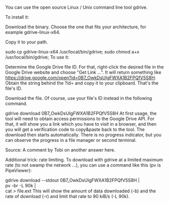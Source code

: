 You can use the open source Linux / Unix command line tool gdrive.

To install it:

Download the binary. Choose the one that fits your architecture, for example gdrive-linux-x64.

Copy it to your path.

sudo cp gdrive-linux-x64 /usr/local/bin/gdrive;
sudo chmod a+x /usr/local/bin/gdrive;
To use it:

Determine the Google Drive file ID. For that, right-click the desired file in the Google Drive website and choose "Get Link …". It will return something like https://drive.google.com/open?id=0B7_OwkDsUIgFWXA1B2FPQfV5S8H. Obtain the string behind the ?id= and copy it to your clipboard. That's the file's ID.

Download the file. Of course, use your file's ID instead in the following command.

gdrive download 0B7_OwkDsUIgFWXA1B2FPQfV5S8H
At first usage, the tool will need to obtain access permissions to the Google Drive API. For that, it will show you a link which you have to visit in a browser, and then you will get a verification code to copy&paste back to the tool. The download then starts automatically. There is no progress indicator, but you can observe the progress in a file manager or second terminal.

Source: A comment by Tobi on another answer here.

 

Additional trick: rate limiting. To download with gdrive at a limited maximum rate (to not swamp the network …), you can use a command like this (pv is PipeViewer):

gdrive download --stdout 0B7_OwkDsUIgFWXA1B2FPQfV5S8H | \
  pv -br -L 90k | \
  cat > file.ext
This will show the amount of data downloaded (-b) and the rate of download (-r) and limit that rate to 90 kiB/s (-L 90k).
